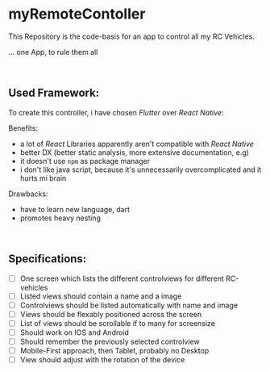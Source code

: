 # myRemoteContoller
This Repository is the code-basis for an app to control all my RC Vehicles.

... one App, to rule them all

<br>

## Used Framework:
To create this controller, i have chosen _Flutter_ over _React Native_:

Benefits:
- a lot of _React_ Libraries apparently aren't compatible with _React Native_
- better DX (better static analysis, more extensive documentation, e.g)
- it doesn't use `npm` as package manager
- i don't like java script, because it's unnecessarily overcomplicated and it hurts mi brain

Drawbacks:
- have to learn new language, dart
- promotes heavy nesting

<br>

## Specifications:
- [ ] One screen which lists the different controlviews for different RC-vehicles
- [ ] Listed views should contain a name and a image 
- [ ] Controlviews should be listed automatically with name and image
- [ ] Views should be flexably positioned across the screen
- [ ] List of views should be scrollable if to many for screensize
- [ ] Should work on IOS and Android
- [ ] Should remember the previously selected controlview
- [ ] Mobile-First approach, then Tablet, probably no Desktop
- [ ] View should adjust with the rotation of the device
